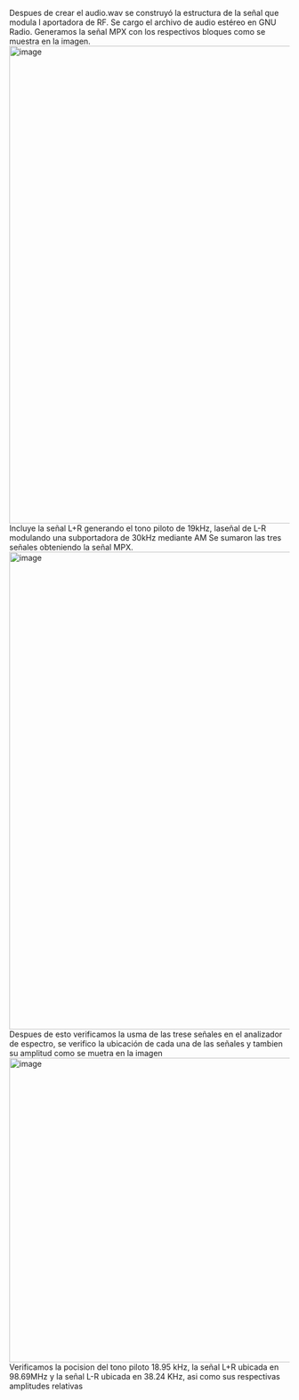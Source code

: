 Despues de crear el audio.wav se construyó la estructura de la señal que modula l aportadora de RF.
Se cargo el archivo de audio estéreo en GNU Radio.
Generamos la señal MPX con los respectivos bloques como se muestra en la imagen.
<img width="1600" height="858" alt="image" src="https://github.com/user-attachments/assets/de41c439-5d4a-4962-b4e8-18021788f69b" />
Incluye la señal L+R generando el tono piloto de 19kHz, laseñal de L-R  modulando una subportadora de 30kHz mediante AM
Se sumaron las tres señales obteniendo la señal MPX. 
<img width="1600" height="858" alt="image" src="https://github.com/user-attachments/assets/f810c606-5dd0-4ef2-94bd-c2e065997013" />
Despues de esto verificamos la usma de las trese señales en el analizador de espectro, se verifico la ubicación de cada una de las señales y tambien su amplitud como se muetra en la imagen
<img width="1000" height="547" alt="image" src="https://github.com/user-attachments/assets/2013ffb2-6034-4fe4-b8a8-13b894c11712" />
Verificamos la pocision del tono piloto 18.95 kHz, la señal L+R ubicada en 98.69MHz y la señal L-R ubicada en 38.24 KHz, asi como sus respectivas amplitudes relativas
